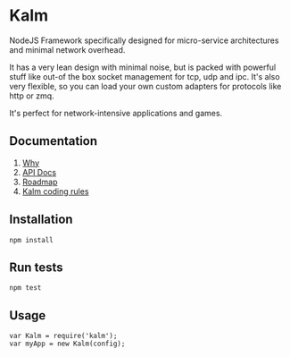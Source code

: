 # Kalm

NodeJS Framework specifically designed for micro-service architectures and minimal network overhead.

It has a very lean design with minimal noise, but is packed with powerful stuff like out-of the box socket management for tcp, udp and ipc. It's also very flexible, so you can load your own custom adapters for protocols like http or zmq.

It's perfect for network-intensive applications and games.

## Documentation

1. [Why](./docs/WHY.md)
1. [API Docs](./docs/API_DOCS.md)
1. [Roadmap](./docs/ROADMAP.md)
1. [Kalm coding rules](./docs/RULES.md)

## Installation

    npm install


## Run tests

    npm test


## Usage

    var Kalm = require('kalm');
    var myApp = new Kalm(config);
